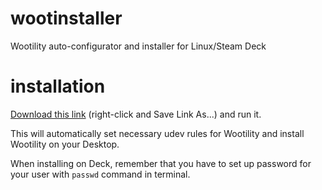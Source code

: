 # wootinstaller
Wootility auto-configurator and installer for Linux/Steam Deck

# installation
[Download this link](https://raw.githubusercontent.com/Calslock/wootinstaller/master/InstallWootility.desktop) (right-click and Save Link As...) and run it.

This will automatically set necessary udev rules for Wootility and install Wootility on your Desktop.

When installing on Deck, remember that you have to set up password for your user with `passwd` command in terminal.
